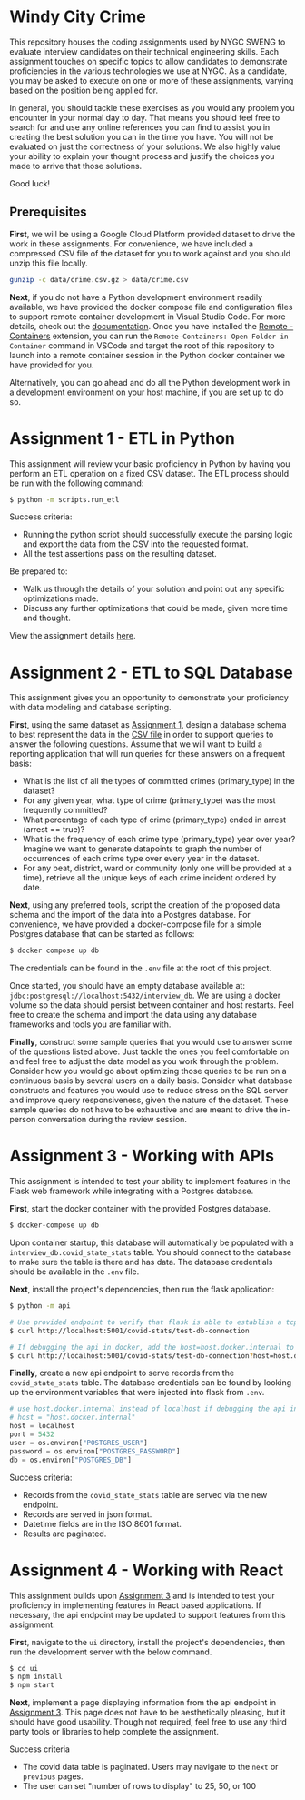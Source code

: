 # Windy City Crime

This repository houses the coding assignments used by NYGC SWENG to evaluate interview candidates on their
technical engineering skills. Each assignment touches on specific topics to allow candidates to demonstrate
proficiencies in the various technologies we use at NYGC. As a candidate, you may be asked to execute on one
or more of these assignments, varying based on the position being applied for.

In general, you should tackle these exercises as you would any problem you encounter in your normal day to day.
That means you should feel free to search for and use any online references you can find to assist you in creating
the best solution you can in the time you have. You will not be evaluated on just the correctness of your
solutions. We also highly value your ability to explain your thought process and justify the choices you made to
arrive that those solutions.

Good luck!

## Prerequisites

**First**, we will be using a Google Cloud Platform provided dataset to drive the work in these assignments.
For convenience, we have included a compressed CSV file of the dataset for you to work against and you should
unzip this file locally.

```sh
gunzip -c data/crime.csv.gz > data/crime.csv
```

**Next**, if you do not have a Python development environment readily available, we have provided the docker 
compose file and configuration files to support remote container development in Visual Studio Code. For more details,
check out the [documentation](https://code.visualstudio.com/docs/remote/containers#_getting-started). Once you have 
installed the [Remote - Containers](https://marketplace.visualstudio.com/items?itemName=ms-vscode-remote.remote-containers)
extension, you can run the `Remote-Containers: Open Folder in Container` command in VSCode and target the root of this
repository to launch into a remote container session in the Python docker container we have provided for you.

Alternatively, you can go ahead and do all the Python development work in a development environment on your host machine,
if you are set up to do so.


# Assignment 1 - ETL in Python

This assignment will review your basic proficiency in Python by having you perform an ETL operation on a 
fixed CSV dataset. The ETL process should be run with the following command:

```bash
$ python -m scripts.run_etl
```

Success criteria:
- Running the python script should successfully execute the parsing logic and export the data
    from the CSV into the requested format.
- All the test assertions pass on the resulting dataset.


Be prepared to:
- Walk us through the details of your solution and point out any specific optimizations made.
- Discuss any further optimizations that could be made, given more time and thought.

View the assignment details [here](./scripts/run_etl.py).


# Assignment 2 - ETL to SQL Database

This assignment gives you an opportunity to demonstrate your proficiency with data modeling and database scripting.

**First**, using the same dataset as [Assignment 1](#assignment-1---etl-in-python), design a database schema to best 
represent the data in the [CSV file](./data/crime.csv) in order to support queries to answer the following questions. 
Assume that we will want to build a reporting application that will run queries for these answers on a frequent basis:

- What is the list of all the types of committed crimes (primary_type) in the dataset?
- For any given year, what type of crime (primary_type) was the most frequently committed?
- What percentage of each type of crime (primary_type) ended in arrest (arrest == true)?
- What is the frequency of each crime type (primary_type) year over year? Imagine we want to generate datapoints
    to graph the number of occurrences of each crime type over every year in the dataset.
- For any beat, district, ward or community (only one will be provided at a time), retrieve all the unique keys
    of each crime incident ordered by date.

**Next**, using any preferred tools, script the creation of the proposed data schema and the import of the data into a
Postgres database. For convenience, we have provided a docker-compose file for a simple Postgres database that can
be started as follows:

```bash
$ docker compose up db
```

The credentials can be found in the `.env` file at the root of this project.

Once started, you should have an empty database available at: `jdbc:postgresql://localhost:5432/interview_db`. We are using
a docker volume so the data should persist between container and host restarts. Feel free to create the schema and import
the data using any database frameworks and tools you are familiar with.

**Finally**, construct some sample queries that you would use to answer some of the questions listed above. Just tackle the
ones you feel comfortable on and feel free to adjust the data model as you work through the problem. Consider how you would go
about optimizing those queries to be run on a continuous basis by several users on a daily basis. Consider what database 
constructs and features you would use to reduce stress on the SQL server and improve query responsiveness, given the nature 
of the dataset. These sample queries do not have to be exhaustive and are meant to drive the in-person conversation during
the review session.


# Assignment 3 - Working with APIs

 This assignment is intended to test your ability to implement features in the Flask web framework while integrating
 with a Postgres database.

**First**, start the docker container with the provided Postgres database.
```sh
$ docker-compose up db
```

Upon container startup, this database will automatically be populated with a `interview_db.covid_state_stats` table.
You should connect to the database to make sure the table is there and has data. The database credentials should be
available in the `.env` file.

**Next**, install the project's dependencies, then run the flask application:

```sh
$ python -m api

# Use provided endpoint to verify that flask is able to establish a tcp connection with the database.
$ curl http://localhost:5001/covid-stats/test-db-connection

# If debugging the api in docker, add the host=host.docker.internal to the url.
$ curl http://localhost:5001/covid-stats/test-db-connection?host=host.docker.internal
```

**Finally**, create a new api endpoint to serve records from the `covid_state_stats` table.
The database credentials can be found by looking up the environment variables that were injected into flask from `.env`.

```python
# use host.docker.internal instead of localhost if debugging the api in docker
# host = "host.docker.internal"
host = localhost
port = 5432
user = os.environ["POSTGRES_USER"]
password = os.environ["POSTGRES_PASSWORD"]
db = os.environ["POSTGRES_DB"]
```

Success criteria:
- Records from the `covid_state_stats` table are served via the new endpoint.
- Records are served in json format.
- Datetime fields are in the ISO 8601 format.
- Results are paginated.

# Assignment 4 - Working with React

This assignment builds upon [Assignment 3](#assignment-3---working-with-apis) and is intended to test your proficiency
in implementing features in React based applications. If necessary, the api endpoint may be updated to support features
from this assignment.

**First**, navigate to the `ui` directory, install the project's dependencies, then run the development server with the
below command.

```sh
$ cd ui
$ npm install
$ npm start
```

**Next**, implement a page displaying information from the api endpoint in [Assignment 3](#assignment-3---working-with-apis).
This page does not have to be aesthetically pleasing, but it should have good usability. Though not required, feel free
to use any third party tools or libraries to help complete the assignment.

Success criteria
- The covid data table is paginated. Users may navigate to the `next` or `previous` pages.
- The user can set "number of rows to display" to 25, 50, or 100
